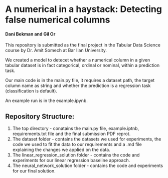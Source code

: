 # A numerical in a haystack: Detecting false numerical columns
#### Dani Bekman and Gil Or
This repository is submitted as the final project in the Tabular Data Science course by Dr. Amit Somech at Bar Ilan University.

We created a model to detecet whether a numerical column in a given tabular dataset is in fact categorical, ordinal or nominal, within a prediction task.

Our main code is in the main.py file, it requires a dataset path, the target column name as string and whether the prediction is a regression task (classification is default).

An example run is in the example.ipynb.

## Repository Structure:
1. The top directory - conatains the main.py file, example.iptnb, requirements.txt file and the final submission PDF reprot.
2. The dataset folder - contains the datasets we used for experiments, the code we used to fit the data to our requirements and a .md file explaining the changes we applied on the data.
3. The linear_regression_solution folder - contains the code and experiments for our linear regression baseline approach.
4. The neural_network_solution folder - contains the code and experiments for our final solution.
